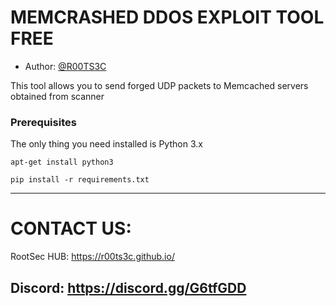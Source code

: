 # MEMCRASHED DDOS EXPLOIT TOOL FREE

* Author: [@R00TS3C](https://github.com/R00tS3c)

This tool allows you to send forged UDP packets to Memcached servers obtained from scanner
### Prerequisites

The only thing you need installed is Python 3.x

```
apt-get install python3
```

```
pip install -r requirements.txt
```
-----------------------------------------

# CONTACT US:

RootSec HUB:
https://r00ts3c.github.io/

Discord:
https://discord.gg/G6tfGDD
-----------------------------------------
